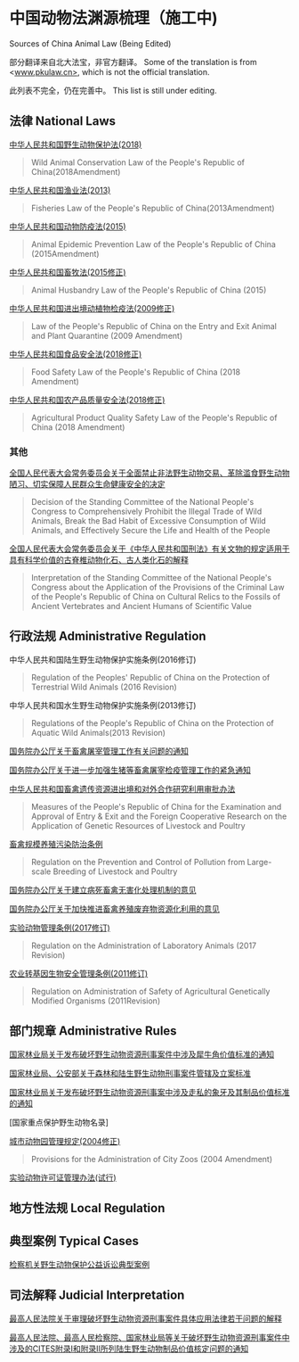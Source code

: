 # 中国动物法渊源梳理（施工中)
Sources of China Animal Law (Being Edited) 

部分翻译来自北大法宝，非官方翻译。
Some of the translation is from <www.pkulaw.cn>, which is not the official translation.

此列表不完全，仍在完善中。
This list is still under editing.

## 法律 National Laws

[中华人民共和国野生动物保护法(2018)](http://www.pkulaw.cn/CLI.1.324957)
> Wild Animal Conservation Law of the People's Republic of China(2018Amendment)

[中华人民共和国渔业法(2013)](http://www.pkulaw.cn/CLI.1.218763 )
> Fisheries Law of the People's Republic of China(2013Amendment)
 
[中华人民共和国动物防疫法(2015)](http://www.pkulaw.cn/CLI.1.252610 )
> Animal Epidemic Prevention Law of the People's Republic of China (2015Amendment)

[中华人民共和国畜牧法(2015修正)](http://www.pkulaw.cn/CLI.1.252631)
> Animal Husbandry Law of the People's Republic of China (2015)

[中华人民共和国进出境动植物检疫法(2009修正)](http://www.pkulaw.cn/CLI.1.167206)
> Law of the People's Republic of China on the Entry and Exit Animal and Plant Quarantine (2009 Amendment)

[中华人民共和国食品安全法(2018修正)](http://www.pkulaw.cn/CLI.1.328289)
> Food Safety Law of the People's Republic of China (2018 Amendment)

[中华人民共和国农产品质量安全法(2018修正)](http://www.pkulaw.cn/CLI.1.324966)
> Agricultural Product Quality Safety Law of the People's Republic of China (2018 Amendment)

### 其他
[全国人民代表大会常务委员会关于全面禁止非法野生动物交易、革除滥食野生动物陋习、切实保障人民群众生命健康安全的决定](http://www.pkulaw.cn/CLI.1.339750)
> Decision of the Standing Committee of the National People's Congress to Comprehensively Prohibit the Illegal Trade of Wild Animals, Break the Bad Habit of Excessive Consumption of Wild Animals, and Effectively Secure the Life and Health of the People

[全国人民代表大会常务委员会关于《中华人民共和国刑法》有关文物的规定适用于具有科学价值的古脊椎动物化石、古人类化石的解释](http://www.pkulaw.cn/CLI.1.66674)
> Interpretation of the Standing Committee of the National People's Congress about the Application of the Provisions of the Criminal Law of the People's Republic of China on Cultural Relics to the Fossils of Ancient Vertebrates and Ancient Humans of Scientific Value
  
## 行政法规 Administrative Regulation

中华人民共和国陆生野生动物保护实施条例(2016修订)
> Regulation of the Peoples' Republic of China on the Protection of Terrestrial Wild Animals (2016 Revision)

中华人民共和国水生野生动物保护实施条例(2013修订)
> Regulations of the People's Republic of China on the Protection of Aquatic Wild Animals(2013 Revision)

[国务院办公厅关于畜禽屠宰管理工作有关问题的通知](http://www.pkulaw.cn/CLI.2.12484)

[国务院办公厅关于进一步加强生猪等畜禽屠宰检疫管理工作的紧急通知](http://www.pkulaw.cn/CLI.2.13894)

[中华人民共和国畜禽遗传资源进出境和对外合作研究利用审批办法](http://www.pkulaw.cn/CLI.2.108196)
> Measures of the People's Republic of China for the Examination and Approval of Entry & Exit and the Foreign Cooperative Research on the Application of Genetic Resources of Livestock and Poultry

[畜禽规模养殖污染防治条例](http://www.pkulaw.cn/CLI.2.213475)
> Regulation on the Prevention and Control of Pollution from Large-scale Breeding of Livestock and Poultry

[国务院办公厅关于建立病死畜禽无害化处理机制的意见](http://www.pkulaw.cn/CLI.2.237547)

[国务院办公厅关于加快推进畜禽养殖废弃物资源化利用的意见](http://www.pkulaw.cn/CLI.2.296261)

[实验动物管理条例(2017修订)](http://www.pkulaw.cn/CLI.2.293192)
> Regulation on the Administration of Laboratory Animals (2017 Revision)

[农业转基因生物安全管理条例(2011修订)](http://www.pkulaw.cn/CLI.2.174582)
> Regulation on Administration of Safety of Agricultural Genetically Modified Organisms (2011Revision)

## 部门规章 Administrative Rules

[国家林业局关于发布破坏野生动物资源刑事案件中涉及犀牛角价值标准的通知](http://www.pkulaw.cn/CLI.4.240909)

[国家林业局、公安部关于森林和陆生野生动物刑事案件管辖及立案标准](http://www.pkulaw.cn/CLI.4.35431)

[国家林业局关于发布破坏野生动物资源刑事案中涉及走私的象牙及其制品价值标准的通知](http://www.pkulaw.cn/CLI.4.240907)

[国家重点保护野生动物名录]

[城市动物园管理规定(2004修正)](http://www.pkulaw.cn/CLI.4.55153)
> Provisions for the Administration of City Zoos (2004 Amendment)

[实验动物许可证管理办法(试行)](http://www.pkulaw.cn/CLI.7.44264)

## 地方性法规 Local Regulation

## 典型案例 Typical Cases
[检察机关野生动物保护公益诉讼典型案例](http://www.pkulaw.cn/CLI.3.339850)

## 司法解释 Judicial Interpretation

[最高人民法院关于审理破坏野生动物资源刑事案件具体应用法律若干问题的解释](http://www.pkulaw.cn/CLI.3.34734)

[最高人民法院、最高人民检察院、国家林业局等关于破坏野生动物资源刑事案件中涉及的CITES附录Ⅰ和附录Ⅱ所列陆生野生动物制品价值核定问题的通知](http://www.pkulaw.cn/CLI.4.187497)

